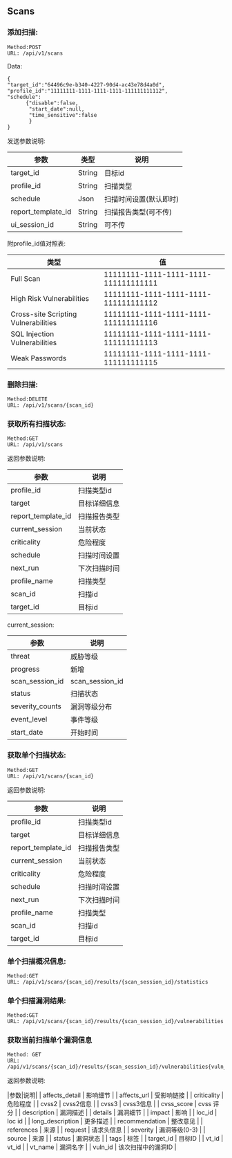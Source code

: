 ## Scans


### 添加扫描:

```
Method:POST
URL: /api/v1/scans
```

Data:

```
{
"target_id":"64496c9e-b340-4227-90d4-ac43e78d4a0d",
"profile_id":"11111111-1111-1111-1111-111111111112",
"schedule":    
      {"disable":false,
       "start_date":null,
       "time_sensitive":false
       }
}

```

发送参数说明:

| 参数 | 类型 |说明 |
| --- | --- |--- |
| target_id | String | 目标id |
| profile_id | String | 扫描类型 |
| schedule | Json | 扫描时间设置(默认即时) |
| report_template_id | String | 扫描报告类型(可不传) |
| ui_session_id | String | 可不传 |

附profile_id值对照表:

| 类型 | 值 |
| --- | --- |
| Full Scan | 11111111-1111-1111-1111-111111111111 | 
| High Risk Vulnerabilities | 11111111-1111-1111-1111-111111111112 |
| Cross-site Scripting Vulnerabilities | 11111111-1111-1111-1111-111111111116 | 
| SQL Injection Vulnerabilities | 11111111-1111-1111-1111-111111111113 | 
| Weak Passwords | 11111111-1111-1111-1111-111111111115 | | Crawl Only | 11111111-1111-1111-1111-111111111117 | 

### 删除扫描:

```
Method:DELETE
URL: /api/v1/scans/{scan_id}
```

### 获取所有扫描状态:

```
Method:GET 
URL: /api/v1/scans
```

返回参数说明:

| 参数 | 说明 |
| --- | --- |
| profile_id | 扫描类型id |
| target | 目标详细信息 |
| report_template_id | 扫描报告类型 |
| current_session | 当前状态 |
| criticality |  危险程度 |
| schedule | 扫描时间设置 |
| next_run | 下次扫描时间 |
| profile_name | 扫描类型 |
| scan_id | 扫描id |
| target_id | 目标id |


current_session:

| 参数 | 说明 |
| --- | --- |
| threat | 威胁等级 |
| progress | 新增 |
| scan_session_id | scan_session_id |
| status | 扫描状态 |
| severity_counts | 漏洞等级分布 |
| event_level | 事件等级 |
| start_date | 开始时间 |




### 获取单个扫描状态:

```
Method:GET 
URL: /api/v1/scans/{scan_id}

```

返回参数说明:

| 参数 | 说明 |
| --- | --- |
| profile_id | 扫描类型id |
| target | 目标详细信息 |
| report_template_id | 扫描报告类型 |
| current_session | 当前状态 |
| criticality |  危险程度 |
| schedule | 扫描时间设置 |
| next_run | 下次扫描时间 |
| profile_name | 扫描类型 |
| scan_id | 扫描id |
| target_id | 目标id |



### 单个扫描概况信息:

```
Method:GET
URL: /api/v1/scans/{scan_id}/results/{scan_session_id}/statistics

```

### 单个扫描漏洞结果:

```
Method:GET
URL: /api/v1/scans/{scan_id}/results/{scan_session_id}/vulnerabilities

```

### 获取当前扫描单个漏洞信息
```
Method: GET
URL: /api/v1/scans/{scan_id}/results/{scan_session_id}/vulnerabilities{vuln_id}
```
返回参数说明:

|参数|说明|
| affects_detail | 影响细节 |
| affects_url | 受影响链接 |
| criticality | 危险程度 |
| cvss2 | cvss2信息 |
| cvss3 | cvss3信息 |
| cvss_score | cvss 评分 |
| description | 漏洞描述 |
| details | 漏洞细节 |
| impact | 影响 |
| loc_id | loc id |
| long_description | 更多描述 |
| recommendation | 整改意见 |
| references | 来源 |
| request | 请求头信息 |
| severity | 漏洞等级(0-3) |
| source | 来源 |
| status | 漏洞状态 |
| tags | 标签 |
| target_id | 目标ID |
| vt_id | vt_id |
| vt_name | 漏洞名字 |
| vuln_id | 该次扫描中的漏洞ID |

